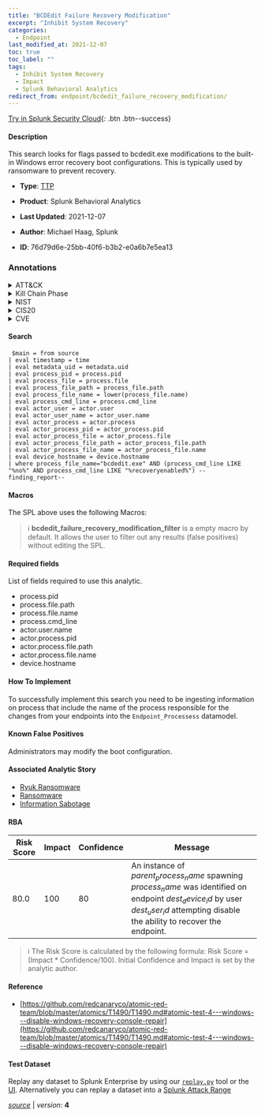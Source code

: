 ```yaml
---
title: "BCDEdit Failure Recovery Modification"
excerpt: "Inhibit System Recovery"
categories:
  - Endpoint
last_modified_at: 2021-12-07
toc: true
toc_label: ""
tags:
  - Inhibit System Recovery
  - Impact
  - Splunk Behavioral Analytics
redirect_from: endpoint/bcdedit_failure_recovery_modification/
---
```




[Try in Splunk Security Cloud](https://www.splunk.com/en_us/cyber-security.html){: .btn .btn--success}

#### Description

This search looks for flags passed to bcdedit.exe modifications to the built-in Windows error recovery boot configurations. This is typically used by ransomware to prevent recovery.

- **Type**: [TTP](https://github.com/splunk/security_content/wiki/Detection-Analytic-Types)
- **Product**: Splunk Behavioral Analytics

- **Last Updated**: 2021-12-07
- **Author**: Michael Haag, Splunk
- **ID**: 76d79d6e-25bb-40f6-b3b2-e0a6b7e5ea13

### Annotations
<details>
  <summary>ATT&CK</summary>

<div markdown="1">

#### [ATT&CK](https://attack.mitre.org/)

| ID          | Technique   | Tactic         |
| ----------- | ----------- |--------------- |
| [T1490](https://attack.mitre.org/techniques/T1490/) | Inhibit System Recovery | Impact |

</div>
</details>


<details>
  <summary>Kill Chain Phase</summary>

<div markdown="1">

* Actions On Objectives


</div>
</details>


<details>
  <summary>NIST</summary>

<div markdown="1">

* DE.CM



</div>
</details>

<details>
  <summary>CIS20</summary>

<div markdown="1">

* CIS 10



</div>
</details>

<details>
  <summary>CVE</summary>

<div markdown="1">


</div>
</details>


#### Search

```
 $main = from source  
| eval timestamp = time  
| eval metadata_uid = metadata.uid  
| eval process_pid = process.pid 
| eval process_file = process.file 
| eval process_file_path = process_file.path 
| eval process_file_name = lower(process_file.name) 
| eval process_cmd_line = process.cmd_line 
| eval actor_user = actor.user 
| eval actor_user_name = actor_user.name 
| eval actor_process = actor.process 
| eval actor_process_pid = actor_process.pid 
| eval actor_process_file = actor_process.file 
| eval actor_process_file_path = actor_process_file.path 
| eval actor_process_file_name = actor_process_file.name 
| eval device_hostname = device.hostname 
| where process_file_name="bcdedit.exe" AND (process_cmd_line LIKE "%no%" AND process_cmd_line LIKE "%recoveryenabled%") --finding_report--
```

#### Macros
The SPL above uses the following Macros:

> :information_source:
> **bcdedit_failure_recovery_modification_filter** is a empty macro by default. It allows the user to filter out any results (false positives) without editing the SPL.



#### Required fields
List of fields required to use this analytic.
* process.pid
* process.file.path
* process.file.name
* process.cmd_line
* actor.user.name
* actor.process.pid
* actor.process.file.path
* actor.process.file.name
* device.hostname



#### How To Implement
To successfully implement this search you need to be ingesting information on process that include the name of the process responsible for the changes from your endpoints into the `Endpoint_Processess` datamodel.
#### Known False Positives
Administrators may modify the boot configuration.

#### Associated Analytic Story
* [Ryuk Ransomware](/stories/ryuk_ransomware)
* [Ransomware](/stories/ransomware)
* [Information Sabotage](/stories/information_sabotage)




#### RBA

| Risk Score  | Impact      | Confidence   | Message      |
| ----------- | ----------- |--------------|--------------|
| 80.0 | 100 | 80 | An instance of $parent_process_name$ spawning $process_name$ was identified on endpoint $dest_device_id$ by user $dest_user_id$ attempting disable the ability to recover the endpoint. |


> :information_source:
> The Risk Score is calculated by the following formula: Risk Score = (Impact * Confidence/100). Initial Confidence and Impact is set by the analytic author.


#### Reference

* [https://github.com/redcanaryco/atomic-red-team/blob/master/atomics/T1490/T1490.md#atomic-test-4---windows---disable-windows-recovery-console-repair](https://github.com/redcanaryco/atomic-red-team/blob/master/atomics/T1490/T1490.md#atomic-test-4---windows---disable-windows-recovery-console-repair)



#### Test Dataset
Replay any dataset to Splunk Enterprise by using our [`replay.py`](https://github.com/splunk/attack_data#using-replaypy) tool or the [UI](https://github.com/splunk/attack_data#using-ui).
Alternatively you can replay a dataset into a [Splunk Attack Range](https://github.com/splunk/attack_range#replay-dumps-into-attack-range-splunk-server)




[*source*](https://github.com/splunk/security_content/tree/develop/detections/endpoint/bcdedit_failure_recovery_modification.yml) \| *version*: **4**